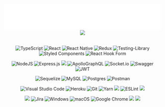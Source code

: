 <div align="center">
    <img src="glitchy-header.svg"  /> 
    <img src="https://github-readme-streak-stats.herokuapp.com/?user=kuubson&theme=dark&hide_border=true" />
</div>

<br />

<div align="center">

![TypeScript](https://img.shields.io/badge/typescript-%23007ACC.svg?style=flat&logo=typescript&logoColor=white) ![React](https://img.shields.io/badge/react-%2320232a.svg?style=flat&logo=react&logoColor=%2361DAFB) ![React Native](https://img.shields.io/badge/react_native-%2320232a.svg?style=flat&logo=react&logoColor=%2361DAFB) ![Redux](https://img.shields.io/badge/redux-%23593d88.svg?style=flat&logo=redux&logoColor=white) ![Testing-Library](https://img.shields.io/badge/-TestingLibrary-%23E33332?style=flat&logo=testing-library&logoColor=white) ![Styled Components](https://img.shields.io/badge/styled--components-DB7093?style=flat&logo=styled-components&logoColor=white) ![React Hook Form](https://img.shields.io/badge/React%20Hook%20Form-%23EC5990.svg?style=flat&logo=reacthookform&logoColor=white)

![NodeJS](https://img.shields.io/badge/node.js-6DA55F?style=flat&logo=node.js&logoColor=white) ![Express.js](https://img.shields.io/badge/express.js-%23404d59.svg?style=flat&logo=express&logoColor=%2361DAFB) ![](https://img.shields.io/badge/GraphQl-E10098?style=flat&logo=graphql&logoColor=white) ![ApolloGraphQL](https://img.shields.io/badge/-Apollo_GraphQL-311C87?style=flat&logo=apollo-graphql) ![Socket.io](https://img.shields.io/badge/Socket.io-black?style=flat&logo=socket.io&badgeColor=010101) ![Swagger](https://img.shields.io/badge/-Swagger-%23Clojure?style=flat&logo=swagger&logoColor=white) ![JWT](https://img.shields.io/badge/JWT-black?style=flat&logo=JSON%20web%20tokens)

![Sequelize](https://img.shields.io/badge/Sequelize-52B0E7?style=flat&logo=Sequelize&logoColor=white) ![MySQL](https://img.shields.io/badge/mysql-f29111.svg?style=flat&logo=mysql&logoColor=white) ![Postgres](https://img.shields.io/badge/postgres-%23316192.svg?style=flat&logo=postgresql&logoColor=white) ![Postman](https://img.shields.io/badge/Postman-FF6C37?style=flat&logo=postman&logoColor=white)

![Visual Studio Code](https://img.shields.io/badge/VSCode-0078D4?style=flat&logo=visual%20studio%20code&logoColor=white) ![Heroku](https://img.shields.io/badge/heroku-%23430098.svg?style=flat&logo=heroku&logoColor=white) ![Git](https://img.shields.io/badge/git-%23F05033.svg?style=flat&logo=git&logoColor=white) ![Yarn](https://img.shields.io/badge/yarn-%232C8EBB.svg?style=flat&logo=yarn&logoColor=white) ![](https://img.shields.io/badge/prettier-1A2C34?style=flat&logo=prettier&logoColor=F7BA3E) ![ESLint](https://img.shields.io/badge/ESLint-4B3263?style=flat&logo=eslint&logoColor=white) ![](https://img.shields.io/badge/stylelint-000?style=flat&logo=stylelint&logoColor=white)

![](https://img.shields.io/badge/Trello-0052CC?style=flat&logo=trello&logoColor=white) ![Jira](https://img.shields.io/badge/jira-%230A0FFF.svg?style=flat&logo=jira&logoColor=white) ![Windows](https://img.shields.io/badge/Windows-0078D6?style=flat&logo=windows&logoColor=white) ![macOS](https://img.shields.io/badge/mac%20os-000000?style=flat&logo=macos&logoColor=F0F0F0) ![Google Chrome](https://img.shields.io/badge/Google%20Chrome-4285F4?style=flat&logo=GoogleChrome&logoColor=white) ![](https://img.shields.io/badge/Slack-4A154B?style=flat&logo=slack&logoColor=white) ![](https://img.shields.io/badge/Google%20Meet-00897B?style=flat&logo=google-meet&logoColor=white)

</div>
